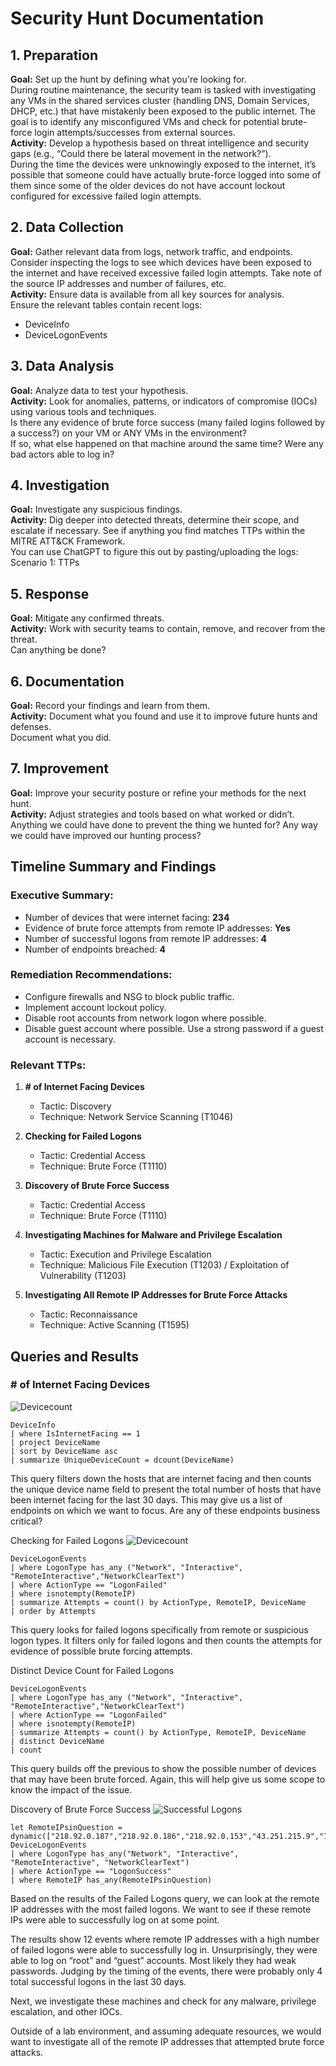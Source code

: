 # Security Hunt Documentation

## 1. Preparation
**Goal:** Set up the hunt by defining what you're looking for.  
During routine maintenance, the security team is tasked with investigating any VMs in the shared services cluster (handling DNS, Domain Services, DHCP, etc.) that have mistakenly been exposed to the public internet. The goal is to identify any misconfigured VMs and check for potential brute-force login attempts/successes from external sources.  
**Activity:** Develop a hypothesis based on threat intelligence and security gaps (e.g., “Could there be lateral movement in the network?”).  
During the time the devices were unknowingly exposed to the internet, it’s possible that someone could have actually brute-force logged into some of them since some of the older devices do not have account lockout configured for excessive failed login attempts.

## 2. Data Collection
**Goal:** Gather relevant data from logs, network traffic, and endpoints.  
Consider inspecting the logs to see which devices have been exposed to the internet and have received excessive failed login attempts. Take note of the source IP addresses and number of failures, etc.  
**Activity:** Ensure data is available from all key sources for analysis.  
Ensure the relevant tables contain recent logs:
- DeviceInfo
- DeviceLogonEvents

## 3. Data Analysis
**Goal:** Analyze data to test your hypothesis.  
**Activity:** Look for anomalies, patterns, or indicators of compromise (IOCs) using various tools and techniques.  
Is there any evidence of brute force success (many failed logins followed by a success?) on your VM or ANY VMs in the environment?  
If so, what else happened on that machine around the same time? Were any bad actors able to log in?

## 4. Investigation
**Goal:** Investigate any suspicious findings.  
**Activity:** Dig deeper into detected threats, determine their scope, and escalate if necessary. See if anything you find matches TTPs within the MITRE ATT&CK Framework.  
You can use ChatGPT to figure this out by pasting/uploading the logs: Scenario 1: TTPs

## 5. Response
**Goal:** Mitigate any confirmed threats.  
**Activity:** Work with security teams to contain, remove, and recover from the threat.  
Can anything be done?

## 6. Documentation
**Goal:** Record your findings and learn from them.  
**Activity:** Document what you found and use it to improve future hunts and defenses.  
Document what you did.

## 7. Improvement
**Goal:** Improve your security posture or refine your methods for the next hunt.  
**Activity:** Adjust strategies and tools based on what worked or didn’t.  
Anything we could have done to prevent the thing we hunted for? Any way we could have improved our hunting process?

## Timeline Summary and Findings
### Executive Summary:
- Number of devices that were internet facing: **234**
- Evidence of brute force attempts from remote IP addresses: **Yes**
- Number of successful logons from remote IP addresses: **4**
- Number of endpoints breached: **4**

### Remediation Recommendations:
- Configure firewalls and NSG to block public traffic.
- Implement account lockout policy.
- Disable root accounts from network logon where possible.
- Disable guest account where possible. Use a strong password if a guest account is necessary.

### Relevant TTPs:
1. **# of Internet Facing Devices**
   - Tactic: Discovery
   - Technique: Network Service Scanning (T1046)

2. **Checking for Failed Logons**
   - Tactic: Credential Access
   - Technique: Brute Force (T1110)

3. **Discovery of Brute Force Success**
   - Tactic: Credential Access
   - Technique: Brute Force (T1110)

4. **Investigating Machines for Malware and Privilege Escalation**
   - Tactic: Execution and Privilege Escalation
   - Technique: Malicious File Execution (T1203) / Exploitation of Vulnerability (T1203)

5. **Investigating All Remote IP Addresses for Brute Force Attacks**
   - Tactic: Reconnaissance
   - Technique: Active Scanning (T1595)

## Queries and Results
### # of Internet Facing Devices
![Devicecount](https://github.com/user-attachments/assets/93cf47dc-0104-4670-9ebc-75c445f87f38)

```kql
DeviceInfo
| where IsInternetFacing == 1
| project DeviceName
| sort by DeviceName asc
| summarize UniqueDeviceCount = dcount(DeviceName)
```

This query filters down the hosts that are internet facing and then counts the unique device name field to present the total number of hosts that have been internet facing for the last 30 days. This may give us a list of endpoints on which we want to focus. Are any of these endpoints business critical?

Checking for Failed Logons
![Devicecount](https://github.com/user-attachments/assets/1e191c92-39a5-4c87-93f9-6c13a27a9312)

```kql
DeviceLogonEvents
| where LogonType has_any ("Network", "Interactive", "RemoteInteractive","NetworkClearText")
| where ActionType == "LogonFailed"
| where isnotempty(RemoteIP)
| summarize Attempts = count() by ActionType, RemoteIP, DeviceName
| order by Attempts
```
This query looks for failed logons specifically from remote or suspicious logon types. It filters only for failed logons and then counts the attempts for evidence of possible brute forcing attempts.

Distinct Device Count for Failed Logons

```kql
DeviceLogonEvents
| where LogonType has_any ("Network", "Interactive", "RemoteInteractive","NetworkClearText")
| where ActionType == "LogonFailed"
| where isnotempty(RemoteIP)
| summarize Attempts = count() by ActionType, RemoteIP, DeviceName
| distinct DeviceName
| count
```
This query builds off the previous to show the possible number of devices that may have been brute forced. Again, this will help give us some scope to know the impact of the issue.

Discovery of Brute Force Success
![Successful Logons](https://github.com/user-attachments/assets/caaadc56-54c5-481e-9f48-ebca347f9ba1)

```kql
let RemoteIPsinQuestion = dynamic(["218.92.0.187","218.92.0.186","218.92.0.153","43.251.215.9","196.251.84.225","80.94.95.90","115.245.191.82","185.243.96.107","45.88.186.251"]);
DeviceLogonEvents
| where LogonType has_any("Network", "Interactive", "RemoteInteractive", "NetworkClearText")
| where ActionType == "LogonSuccess"
| where RemoteIP has_any(RemoteIPsinQuestion)
```
Based on the results of the Failed Logons query, we can look at the remote IP addresses with the most failed logons. We want to see if these remote IPs were able to successfully log on at some point.

The results show 12 events where remote IP addresses with a high number of failed logons were able to successfully log in. Unsurprisingly, they were able to log on “root” and “guest” accounts. Most likely they had weak passwords. Judging by the timing of the events, there were probably only 4 total successful logons in the last 30 days.

Next, we investigate these machines and check for any malware, privilege escalation, and other IOCs.

Outside of a lab environment, and assuming adequate resources, we would want to investigate all of the remote IP addresses that attempted brute force attacks.


